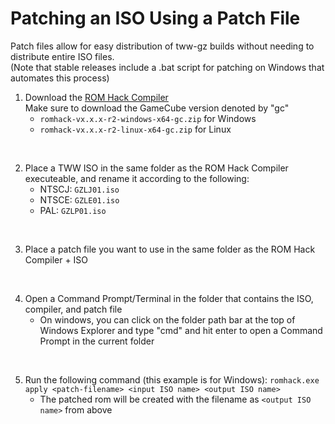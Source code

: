 # Patching an ISO Using a Patch File

Patch files allow for easy distribution of tww-gz builds without needing to distribute entire ISO files.  
(Note that stable releases include a .bat script for patching on Windows that automates this process)

1. Download the [ROM Hack Compiler](https://github.com/zsrtp/romhack-compiler/releases)  
  Make sure to download the GameCube version denoted by "gc"
    - `romhack-vx.x.x-r2-windows-x64-gc.zip` for Windows
    - `romhack-vx.x.x-r2-linux-x64-gc.zip` for Linux  
<br/>

2. Place a TWW ISO in the same folder as the ROM Hack Compiler executeable, and rename it according to the following:  
    - NTSCJ: `GZLJ01.iso`
    - NTSCE: `GZLE01.iso`
    - PAL: `GZLP01.iso`  
<br/>

3. Place a patch file you want to use in the same folder as the ROM Hack Compiler + ISO  
<br/>

4. Open a Command Prompt/Terminal in the folder that contains the ISO, compiler, and patch file
    - On windows, you can click on the folder path bar at the top of Windows Explorer and type "cmd" and hit enter to open a Command Prompt in the current folder  
<br/>

5. Run the following command (this example is for Windows): `romhack.exe apply <patch-filename> <input ISO name> <output ISO name>`
    - The patched rom will be created with the filename as `<output ISO name>` from above
